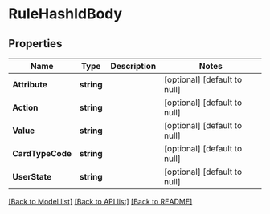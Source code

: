 # RuleHashIdBody

## Properties
Name | Type | Description | Notes
------------ | ------------- | ------------- | -------------
**Attribute** | **string** |  | [optional] [default to null]
**Action** | **string** |  | [optional] [default to null]
**Value** | **string** |  | [optional] [default to null]
**CardTypeCode** | **string** |  | [optional] [default to null]
**UserState** | **string** |  | [optional] [default to null]

[[Back to Model list]](../README.md#documentation-for-models) [[Back to API list]](../README.md#documentation-for-api-endpoints) [[Back to README]](../README.md)

